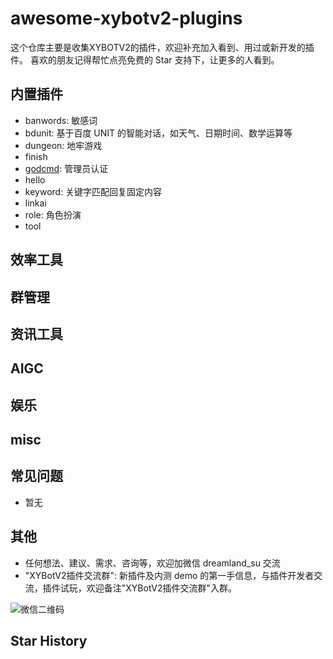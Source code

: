 # awesome-xybotv2-plugins
这个仓库主要是收集XYBOTV2的插件，欢迎补充加入看到、用过或新开发的插件。  喜欢的朋友记得帮忙点亮免费的 Star 支持下，让更多的人看到。

## 内置插件

- banwords: 敏感词
- bdunit: 基于百度 UNIT 的智能对话，如天气、日期时间、数学运算等
- dungeon: 地牢游戏
- finish
- [godcmd](https://github.com/zhayujie/chatgpt-on-wechat/tree/master/plugins/godcmd): 管理员认证
- hello
- keyword: 关键字匹配回复固定内容
- linkai
- role: 角色扮演
- tool


## 效率工具



## 群管理



## 资讯工具



## AIGC


## 娱乐


## misc

## 常见问题

- 暂无

## 其他

- 任何想法、建议、需求、咨询等，欢迎加微信 dreamland_su 交流
- "XYBotV2插件交流群": 新插件及内测 demo 的第一手信息，与插件开发者交流，插件试玩，欢迎备注"XYBotV2插件交流群"入群。

![微信二维码](images/qr.jpg)

## Star History
